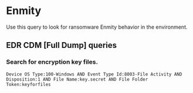 # Enmity

Use this query to look for ransomware Enmity behavior in the environment.

## EDR CDM [Full Dump] queries

### Search for encryption key files.

```
Device OS Type:100-Windows AND Event Type Id:8003-File Activity AND Disposition:1 AND File Name:key.secret AND File Folder Token:keyforfiles
```
